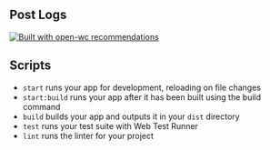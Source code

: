 ## Post Logs

[![Built with open-wc recommendations](https://img.shields.io/badge/built%20with-open--wc-blue.svg)](https://github.com/open-wc)

## Scripts

- `start` runs your app for development, reloading on file changes
- `start:build` runs your app after it has been built using the build command
- `build` builds your app and outputs it in your `dist` directory
- `test` runs your test suite with Web Test Runner
- `lint` runs the linter for your project
